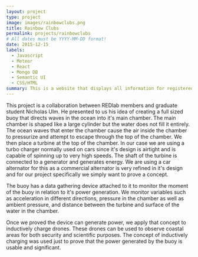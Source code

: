 ```yaml
---
layout: project
type: project
image: images/rainbowclubs.png
title: Rainbow Clubs
permalink: projects/rainbowclubs
# All dates must be YYYY-MM-DD format!
date: 2015-12-15
labels:
  - Javascript
  - Meteor
  - React
  - Mongo DB
  - Semantic UI
  - CSS/HTML
summary: This is a website that displays all information for registered clubs at UH Manoa.  It also has functions that allows updating club information, review clubs, and moderator capabilities.
---
```

This project is a collaboration between REDlab members and graduate student Nicholas Ulm.  He presented to us his idea of creating a full sized buoy that directs waves in the ocean into it's main chamber.  The main chamber is shaped like a large cylinder but the water does not fill it entirely.  The ocean waves that enter the chamber cause the air inside the chamber to pressurize and attempt to escape through the top of the chamber.  We then place a turbine at the top of the chamber.  In our case we are using a turbo charger normally used on cars since it's design is airtight and is capable of spinning up to very high speeds.  The shaft of the turbine is connected to a generator and generates energy.  We are using a car alternator for this as a commercial alternator is very refined in it's design and for our project specifically we simply want to prove a concept.

The buoy has a data gathering device attached to it to monitor the moment of the buoy in relation to it's power generation.  We monitor variables such as acceleration in different directions, pressure in the chamber as well as ambient pressure, and distance between the turbine and surface of the water in the chamber.

Once we proved the device can generate power, we apply that concept to inductively charge drones.  These drones can be used to observe coastal areas for both security and scientific purposes.  The concept of inductively charging was used just to prove that the power generated by the buoy is usable and significant.
